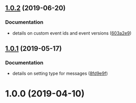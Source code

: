 ## [1.0.2](https://github.com/sprucelabsai/developer.spruce.ai/compare/v1.0.1...v1.0.2) (2019-06-20)


### Documentation

* details on custom event ids and event versions ([603a2e9](https://github.com/sprucelabsai/developer.spruce.ai/commit/603a2e9))

## [1.0.1](https://github.com/sprucelabsai/developer.spruce.ai/compare/v1.0.0...v1.0.1) (2019-05-17)


### Documentation

* details on setting type for messages ([8fd9e9f](https://github.com/sprucelabsai/developer.spruce.ai/commit/8fd9e9f))

# 1.0.0 (2019-04-10)
